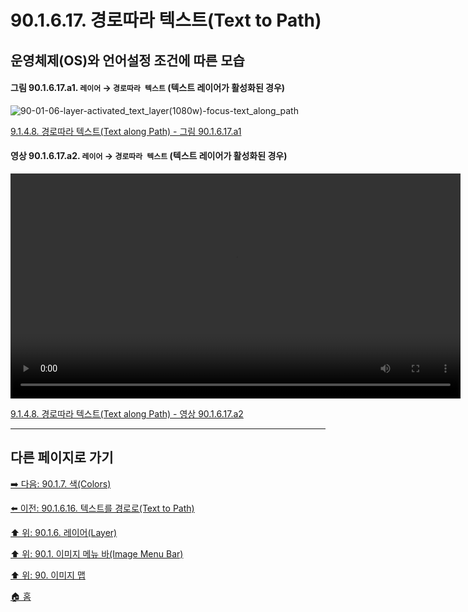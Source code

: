 # 90.1.6.17. 경로따라 텍스트(Text to Path)
## 운영체제(OS)와 언어설정 조건에 따른 모습

<a id="90-01-06-17-a1"></a>

#### 그림 90.1.6.17.a1. `레이어` → `경로따라 텍스트` (텍스트 레이어가 활성화된 경우)
![90-01-06-layer-activated_text_layer(1080w)-focus-text_along_path](https://github.com/wonder13662/gimp/assets/15767104/b1984799-39f9-442e-9be0-8dadbe878a7e)

[9.1.4.8. 경로따라 텍스트(Text along Path) - 그림 90.1.6.17.a1](./09-01-04-08-text_along_path.md#90-01-06-17-a1)

<a id="90-01-06-17-a2"></a>

#### 영상 90.1.6.17.a2. `레이어` → `경로따라 텍스트` (텍스트 레이어가 활성화된 경우)
<video controls="controls" width="720" src="https://github.com/wonder13662/gimp/assets/15767104/d0a59058-784d-4cf9-abd7-b2284e699b7b"></video>

[9.1.4.8. 경로따라 텍스트(Text along Path) - 영상 90.1.6.17.a2](./09-01-04-08-text_along_path.md#90-01-06-17-a2)

***

## 다른 페이지로 가기

[➡️ 다음: 90.1.7. 색(Colors)](./90-01-07-colors.md)

[⬅️ 이전: 90.1.6.16. 텍스트를 경로로(Text to Path)](./90-01-06-16-text_to_path.md)

[⬆️ 위: 90.1.6. 레이어(Layer)](./90-01-06-00-layer.md)

[⬆️ 위: 90.1. 이미지 메뉴 바(Image Menu Bar)](./90-01-00-image-menu-bar.md)

[⬆️ 위: 90. 이미지 맵](./90-00-image-map.md)

[🏠 홈](./00-home.md)
